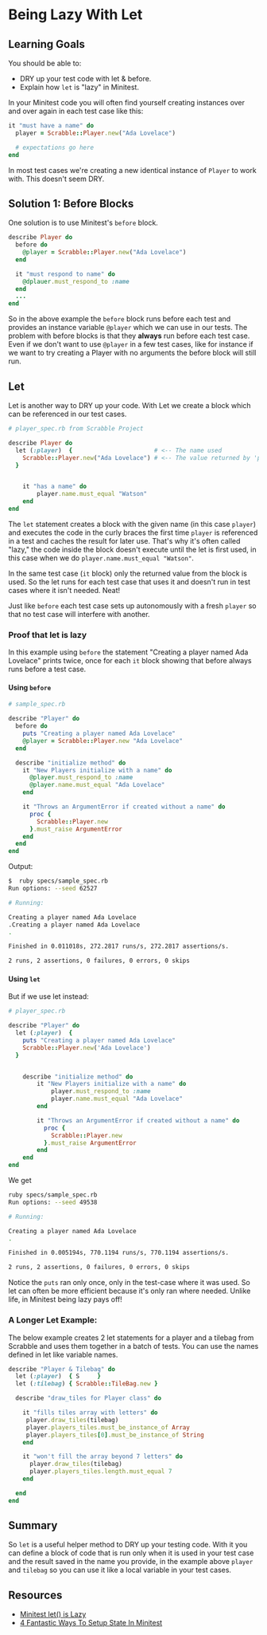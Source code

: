 # Being Lazy With Let
## Learning Goals
You should be able to:
- DRY up your test code with let & before.
- Explain how `let` is "lazy" in Minitest.

In your Minitest code you will often find yourself creating instances over and over again in each test case like this:

```ruby
it "must have a name" do
  player = Scrabble::Player.new("Ada Lovelace")

  # expectations go here
end
```

In most test cases we're creating a new identical instance of `Player` to work with.  This doesn't seem DRY.  

## Solution 1:  Before Blocks

One solution is to use Minitest's `before` block.

```ruby
describe Player do
  before do
    @player = Scrabble::Player.new("Ada Lovelace")
  end

  it "must respond to name" do
    @dplauer.must_respond_to :name
  end
  ...
end
```

So in the above example the `before` block runs before each test and provides an instance variable `@player` which we can use in our tests.  The problem with before blocks is that they **always** run before each test case.  Even if we don't want to use `@player` in a few test cases, like for instance if we want to try creating a Player with no arguments the before block will still run.  

## Let

Let is another way to DRY up your code.  With Let we create a block which can be referenced in our test cases.


```ruby
# player_spec.rb from Scrabble Project

describe Player do
  let (:player)  { 						 # <-- The name used
  	Scrabble::Player.new("Ada Lovelace") # <-- The value returned by 'player'
  }


	it "has a name" do
		player.name.must_equal "Watson"
    end
end
```

The `let` statement creates a block with the given name (in this case `player`) and executes the code in the curly braces the first time `player` is referenced in a test and caches the result for later use.  That's why it's often called "lazy," the code inside the block doesn't execute until the let is first used, in this case when we do `player.name.must_equal "Watson"`.  

In the same test case (`it` block) only the returned value from the block is used. So the let runs for each test case that uses it and doesn't run in test cases where it isn't needed.  Neat!

Just like `before` each test case sets up autonomously with a fresh `player` so that no test case will interfere with another.  

### Proof that let is lazy

In this example using `before` the statement "Creating a player named Ada Lovelace" prints twice, once for each `it` block showing that before always runs before a test case.  

#### Using `before`

```ruby
# sample_spec.rb

describe "Player" do
  before do
    puts "Creating a player named Ada Lovelace"
    @player = Scrabble::Player.new "Ada Lovelace"
  end

  describe "initialize method" do
    it "New Players initialize with a name" do
      @player.must_respond_to :name
      @player.name.must_equal "Ada Lovelace"
    end

    it "Throws an ArgumentError if created without a name" do
      proc {
        Scrabble::Player.new
      }.must_raise ArgumentError
    end
  end
end
```
Output:

```bash
$  ruby specs/sample_spec.rb
Run options: --seed 62527

# Running:

Creating a player named Ada Lovelace
.Creating a player named Ada Lovelace
.

Finished in 0.011018s, 272.2817 runs/s, 272.2817 assertions/s.

2 runs, 2 assertions, 0 failures, 0 errors, 0 skips
```

#### Using `let`

But if we use let instead:

```ruby
# player_spec.rb

describe "Player" do
  let (:player)  {
    puts "Creating a player named Ada Lovelace"
    Scrabble::Player.new('Ada Lovelace')
  }


    describe "initialize method" do
        it "New Players initialize with a name" do
            player.must_respond_to :name
            player.name.must_equal "Ada Lovelace"
        end

        it "Throws an ArgumentError if created without a name" do
          proc {
            Scrabble::Player.new
          }.must_raise ArgumentError
        end
    end
end
```

We get

```bash
ruby specs/sample_spec.rb
Run options: --seed 49538

# Running:

Creating a player named Ada Lovelace
.

Finished in 0.005194s, 770.1194 runs/s, 770.1194 assertions/s.

2 runs, 2 assertions, 0 failures, 0 errors, 0 skips
```

Notice the `puts` ran only once, only in the test-case where it was used.  So let can often be more efficient because it's only ran where needed.  Unlike life, in Minitest being lazy pays off!

### A Longer Let Example:

The below example creates 2 let statements for a player and a tilebag from Scrabble and uses them together in a batch of tests.  You can use the names defined in let like variable names.  

```ruby
describe "Player & Tilebag" do
  let (:player)  { S	 }
  let (:tilebag) { Scrabble::TileBag.new }

  describe "draw_tiles for Player class" do

    it "fills tiles array with letters" do
     player.draw_tiles(tilebag)
     player.players_tiles.must_be_instance_of Array
     player.players_tiles[0].must_be_instance_of String
    end

    it "won't fill the array beyond 7 letters" do
      player.draw_tiles(tilebag)
      player.players_tiles.length.must_equal 7
    end

  end
end
```

## Summary

So `let` is a useful helper method to DRY up your testing code.  With it you can define a block of code that is run only when it is used in your test case and the result saved in the name you provide, in the example above `player` and `tilebag` so you can use it like a local variable in your test cases.  


## Resources
-  [Minitest let() is Lazy](http://ruby-journal.com/minitest-let-is-lazy/)
-  [4 Fantastic Ways To Setup State In Minitest](https://chriskottom.com/blog/2014/10/4-fantastic-ways-to-set-up-state-in-minitest/)
